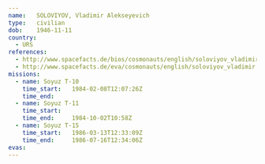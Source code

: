 ```yaml
---
name:	SOLOVIYOV, Vladimir Alekseyevich 
type:	civilian
dob:	1946-11-11
country:
  - URS
references:
  - http://www.spacefacts.de/bios/cosmonauts/english/soloviyov_vladimir.htm
  - http://www.spacefacts.de/eva/cosmonauts/english/soloviyov_vladimir.htm
missions:
  - name: Soyuz T-10
    time_start:   1984-02-08T12:07:26Z
    time_end:     
  - name: Soyuz T-11
    time_start:   
    time_end:     1984-10-02T10:58Z
  - name: Soyuz T-15
    time_start:   1986-03-13T12:33:09Z
    time_end:     1986-07-16T12:34:06Z
evas:
---
```

